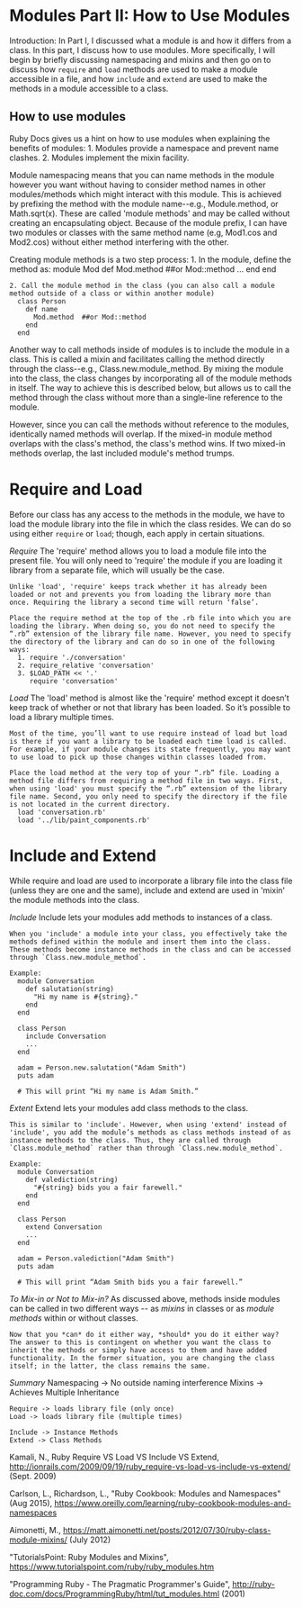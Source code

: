 # Modules Part II: How to Use Modules

Introduction:
In Part I, I discussed what a module is and how it differs from a class. In this part, I discuss how to use modules. More specifically, I will begin by briefly discussing namespacing and mixins and then go on to discuss how `require` and `load` methods are used to make a module accessible in a file, and how `include` and `extend` are used to make the methods in a module accessible to a class.

## How to use modules
  Ruby Docs gives us a hint on how to use modules when explaining the benefits of modules:
    1. Modules provide a namespace and prevent name clashes.
    2. Modules implement the mixin facility.

  Module namespacing means that you can name methods in the module however you want without having to consider method names in other modules/methods which might interact with this module. This is achieved by prefixing the method with the module name--e.g., Module.method, or Math.sqrt(x). These are called 'module methods' and may be called without creating an encapsulating object. Because of the module prefix, I can have two modules or classes with the same method name (e.g, Mod1.cos and Mod2.cos) without either method interfering with the other.

  Creating module methods is a two step process:
    1. In the module, define the method as:
      module Mod
        def Mod.method  ##or Mod::method
          ...
        end
      end

    2. Call the module method in the class (you can also call a module method outside of a class or within another module)
      class Person
        def name
          Mod.method  ##or Mod::method
        end
      end

  Another way to call methods inside of modules is to include the module in a class. This is called a mixin and facilitates calling the method directly through the class--e.g., Class.new.module_method. By mixing the module into the class, the class changes by incorporating all of the module methods in itself. The way to achieve this is described below, but allows us to call the method through the class without more than a single-line reference to the module.

  However, since you can call the methods without reference to the modules, identically named methods will overlap. If the mixed-in module method overlaps with the class's method, the class's method wins. If two mixed-in methods overlap, the last included module's method trumps. 

# Require and Load
  Before our class has any access to the methods in the module, we have to load the module library into the file in which the class resides. We can do so using either `require` or `load`; though, each apply in certain situations.

  *Require*
    The 'require' method allows you to load a module file into the present file. You will only need to 'require' the module if you are loading it library from a separate file, which will usually be the case.

    Unlike 'load', 'require' keeps track whether it has already been loaded or not and prevents you from loading the library more than once. Requiring the library a second time will return ‘false’.

    Place the require method at the top of the .rb file into which you are loading the library. When doing so, you do not need to specify the “.rb” extension of the library file name. However, you need to specify the directory of the library and can do so in one of the following ways:
      1. require './conversation'
      2. require_relative 'conversation'
      3. $LOAD_PATH << '.'
         require 'conversation'

  *Load*
    The 'load' method is almost like the 'require' method except it doesn’t keep track of whether or not that library has been loaded. So it’s possible to load a library multiple times.

    Most of the time, you’ll want to use require instead of load but load is there if you want a library to be loaded each time load is called. For example, if your module changes its state frequently, you may want to use load to pick up those changes within classes loaded from.

    Place the load method at the very top of your “.rb” file. Loading a method file differs from requiring a method file in two ways. First, when using 'load' you must specify the “.rb” extension of the library file name. Second, you only need to specify the directory if the file is not located in the current directory.
      load 'conversation.rb'
      load '../lib/paint_components.rb'


# Include and Extend
  While require and load are used to incorporate a library file into the class file (unless they are one and the same), include and extend are used in 'mixin' the module methods into the class.

  *Include*
    Include lets your modules add methods to instances of a class.

    When you 'include' a module into your class, you effectively take the methods defined within the module and insert them into the class. These methods become instance methods in the class and can be accessed through `Class.new.module_method`.

    Example:
      module Conversation
        def salutation(string)
          "Hi my name is #{string}."
        end
      end

      class Person
        include Conversation
        ...
      end

      adam = Person.new.salutation("Adam Smith")
      puts adam

      # This will print “Hi my name is Adam Smith.”

  *Extent*
    Extend lets your modules add class methods to the class.

    This is similar to 'include'. However, when using 'extend' instead of 'include', you add the module’s methods as class methods instead of as instance methods to the class. Thus, they are called through `Class.module_method` rather than through `Class.new.module_method`.

    Example:
      module Conversation
        def valediction(string)
          "#{string} bids you a fair farewell."
        end
      end

      class Person
        extend Conversation
        ...
      end

      adam = Person.valediction("Adam Smith")
      puts adam

      # This will print “Adam Smith bids you a fair farewell.”

  *To Mix-in or Not to Mix-in?*
    As discussed above, methods inside modules can be called in two different ways -- as *mixins* in classes or as *module methods* within or without classes.

    Now that you *can* do it either way, *should* you do it either way? The answer to this is contingent on whether you want the class to inherit the methods or simply have access to them and have added functionality. In the former situation, you are changing the class itself; in the latter, the class remains the same.

  *Summary*
    Namespacing -> No outside naming interference
    Mixins -> Achieves Multiple Inheritance

    Require -> loads library file (only once)
    Load -> loads library file (multiple times)

    Include -> Instance Methods
    Extend -> Class Methods


Kamali, N., Ruby Require VS Load VS Include VS Extend, http://ionrails.com/2009/09/19/ruby_require-vs-load-vs-include-vs-extend/ (Sept. 2009)

Carlson, L., Richardson, L., "Ruby Cookbook: Modules and Namespaces" (Aug 2015), https://www.oreilly.com/learning/ruby-cookbook-modules-and-namespaces

Aimonetti, M., https://matt.aimonetti.net/posts/2012/07/30/ruby-class-module-mixins/ (July 2012)

"TutorialsPoint: Ruby Modules and Mixins", https://www.tutorialspoint.com/ruby/ruby_modules.htm

"Programming Ruby - The Pragmatic Programmer's Guide", http://ruby-doc.com/docs/ProgrammingRuby/html/tut_modules.html (2001)
